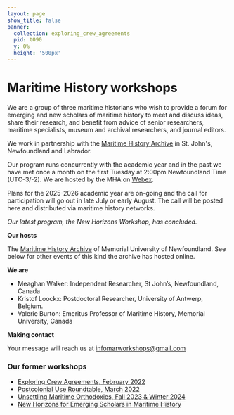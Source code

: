 ```yaml
---
layout: page
show_title: false
banner:
  collection: exploring_crew_agreements
  pid: t090
  y: 0%
  height: '500px'
---
```


# Maritime History workshops

We are a group of three maritime historians who wish to provide a forum for emerging and new scholars of maritime history to meet and discuss ideas, share their research, and benefit from advice of senior researchers, maritime specialists, museum and archival researchers, and journal editors.

We work in partnership with the [Maritime History Archive](https://mha.mun.ca/) in St. John's, Newfoundland and Labrador.

Our program runs concurrently with the academic year and in the past we have met once a month on the first Tuesday at 2:00pm Newfoundland Time (UTC-3/-2). We are hosted by the MHA on [Webex](https://www.webex.com/downloads.html).

Plans for the 2025-2026 academic year are on-going and the call for participation will go out in late July or early August. The call will be posted here and distributed via maritime history networks.

_Our latest program, the New Horizons Workshop, has concluded._

**Our hosts**

The [Maritime History Archive](https://mha.mun.ca/) of Memorial University of Newfoundland. See below for other events of this kind the archive has hosted online.

**We are**

- Meaghan Walker: Independent Researcher, St John’s, Newfoundland, Canada
- Kristof Loockx: Postdoctoral Researcher, University of Antwerp, Belgium.
- Valerie Burton: Emeritus Professor of Maritime History, Memorial University, Canada

**Making contact**

Your message will reach us at [infomarworkshops@gmail.com](mailto:infomarworkshops@gmail.com)

### Our former workshops

- [Exploring Crew Agreements, February 2022](https://crewagreementworkshop.github.io/exploring_crew_agreements/expcrewagreements)
- [Postcolonial Use Roundtable, March 2022](https://crewagreementworkshop.github.io/exploring_crew_agreements/postcolonial)
- [Unsettling Maritime Orthodoxies, Fall 2023 & Winter 2024](https://maritimeworkshops.com/orthodoxies/)
- [New Horizons for Emerging Scholars in Maritime History](https://maritimeworkshops.com/newhorizons/)
